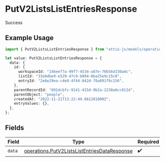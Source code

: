 # PutV2ListsListEntriesResponse

Success

## Example Usage

```typescript
import { PutV2ListsListEntriesResponse } from "attio-js/models/operations/putv2listslistentries.js";

let value: PutV2ListsListEntriesResponse = {
  data: {
    id: {
      workspaceId: "14beef7a-99f7-4534-a87e-70b564330a4c",
      listId: "33ebdbe9-e529-47c9-b894-0ba25e9c15c0",
      entryId: "2e6e29ea-c4e0-4f44-842d-78a891f8c156",
    },
    parentRecordId: "891dcbfc-9141-415d-9b2a-2238a6cc012d",
    parentObject: "people",
    createdAt: "2022-11-21T13:22:49.061281000Z",
    entryValues: {},
  },
};
```

## Fields

| Field                                                                                                        | Type                                                                                                         | Required                                                                                                     | Description                                                                                                  |
| ------------------------------------------------------------------------------------------------------------ | ------------------------------------------------------------------------------------------------------------ | ------------------------------------------------------------------------------------------------------------ | ------------------------------------------------------------------------------------------------------------ |
| `data`                                                                                                       | [operations.PutV2ListsListEntriesDataResponse](../../models/operations/putv2listslistentriesdataresponse.md) | :heavy_check_mark:                                                                                           | N/A                                                                                                          |